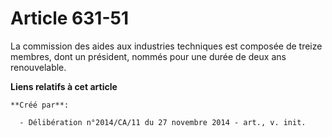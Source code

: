 # Article 631-51

La commission des aides aux industries techniques est composée de treize membres, dont un président, nommés pour une durée de
deux ans renouvelable.

**Liens relatifs à cet article**

	**Créé par**:

	  - Délibération n°2014/CA/11 du 27 novembre 2014 - art., v. init.
